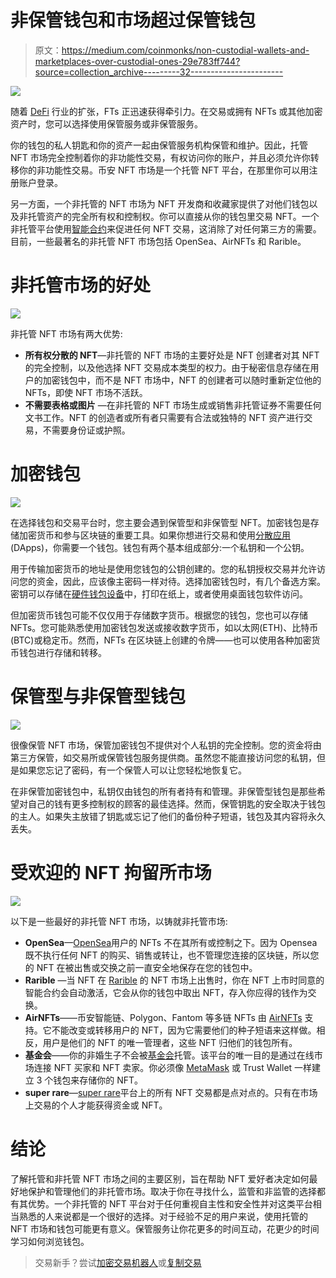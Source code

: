# 非保管钱包和市场超过保管钱包

> 原文：<https://medium.com/coinmonks/non-custodial-wallets-and-marketplaces-over-custodial-ones-29e783ff744?source=collection_archive---------32----------------------->

![](img/1d1ed4b4d70e042cd1f5f81c3d4a8de4.png)

随着 [DeFi](/coinmonks/the-beginners-guide-to-decentralised-finance-or-defi-d7cb01935fa3?source=user_profile---------15----------------------------) 行业的扩张，FTs 正迅速获得牵引力。在交易或拥有 NFTs 或其他加密资产时，您可以选择使用保管服务或非保管服务。

你的钱包的私人钥匙和你的资产一起由保管服务机构保管和维护。因此，托管 NFT 市场完全控制着你的非功能性交易，有权访问你的账户，并且必须允许你转移你的非功能性交易。币安 NFT 市场是一个托管 NFT 平台，在那里你可以用注册账户登录。

另一方面，一个非托管的 NFT 市场为 NFT 开发商和收藏家提供了对他们钱包以及非托管资产的完全所有权和控制权。你可以直接从你的钱包里交易 NFT。一个非托管平台使用[智能合约](https://www.binance.com/en/blog/nft/all-you-need-to-know-about-nft-smart-contracts-568745413587703085#:~:text=NFTs%20are%20created%20via%20a,qualities%20of%20your%20crypto%20assets.)来促进任何 NFT 交易，这消除了对任何第三方的需要。目前，一些最著名的非托管 NFT 市场包括 OpenSea、AirNFTs 和 Rarible。

# **非托管市场的好处**

![](img/50d739a209a55064f46d4a23f0641672.png)

非托管 NFT 市场有两大优势:

*   **所有权分散的 NFT**—非托管的 NFT 市场的主要好处是 NFT 创建者对其 NFT 的完全控制，以及他选择 NFT 交易成本类型的权力。由于秘密信息存储在用户的加密钱包中，而不是 NFT 市场中，NFT 的创建者可以随时重新定位他的 NFTs，即使 NFT 市场不活跃。
*   **不需要表格或图片** —在非托管的 NFT 市场生成或销售非托管证券不需要任何文书工作。NFT 的创造者或所有者只需要有合法或独特的 NFT 资产进行交易，不需要身份证或护照。

# **加密钱包**

![](img/8e5e833017f4dd9370ec35020742460d.png)

在选择钱包和交易平台时，您主要会遇到保管型和非保管型 NFT。加密钱包是存储加密货币和参与区块链的重要工具。如果你想进行交易和使用[分散应用](https://ethereum.org/en/dapps/) (DApps)，你需要一个钱包。钱包有两个基本组成部分:一个私钥和一个公钥。

用于传输加密货币的地址是使用您钱包的公钥创建的。您的私钥授权交易并允许访问您的资金，因此，应该像主密码一样对待。选择加密钱包时，有几个备选方案。密钥可以存储在[硬件钱包设备](/@orbis86/hardware-wallets-explained-why-they-are-the-safest-ways-to-store-crypto-643352e6ebc?source=user_profile---------14----------------------------)中，打印在纸上，或者使用桌面钱包软件访问。

但加密货币钱包可能不仅仅用于存储数字货币。根据您的钱包，您也可以存储 NFTs。您可能熟悉使用加密钱包发送或接收数字货币，如以太网(ETH)、比特币(BTC)或稳定币。然而，NFTs 在区块链上创建的令牌——也可以使用各种加密货币钱包进行存储和转移。

# **保管型与非保管型钱包**

![](img/6e225783d7b5c217191d5b7c44b07e19.png)

很像保管 NFT 市场，保管加密钱包不提供对个人私钥的完全控制。您的资金将由第三方保管，如交易所或保管钱包服务提供商。虽然您不能直接访问您的私钥，但是如果您忘记了密码，有一个保管人可以让您轻松地恢复它。

在非保管加密钱包中，私钥仅由钱包的所有者持有和管理。非保管型钱包是那些希望对自己的钱有更多控制权的顾客的最佳选择。然而，保管钥匙的安全取决于钱包的主人。如果失主放错了钥匙或忘记了他们的备份种子短语，钱包及其内容将永久丢失。

# **受欢迎的 NFT 拘留所市场**

![](img/28056f0cc4b682adde9fb070fe99d659.png)

以下是一些最好的非托管 NFT 市场，以铸就非托管市场:

*   **OpenSea**—[OpenSea](https://opensea.io/)用户的 NFTs 不在其所有或控制之下。因为 Opensea 既不执行任何 NFT 的购买、销售或转让，也不管理您连接的区块链，所以您的 NFT 在被出售或交换之前一直安全地保存在您的钱包中。
*   **Rarible** —当 NFT 在 [Rarible](https://rarible.com/) 的 NFT 市场上出售时，你在 NFT 上市时同意的智能合约会自动激活，它会从你的钱包中取出 NFT，存入你应得的钱作为交换。
*   **AirNFTs**——币安智能链、Polygon、Fantom 等多链 NFTs 由 [AirNFTs](https://www.airnfts.com/) 支持。它不能改变或转移用户的 NFT，因为它需要他们的种子短语来这样做。相反，用户是他们的 NFT 的唯一管理者，这些 NFT 归他们的钱包所有。
*   **基金会**——你的非婚生子不会被[基金会](https://foundation.app/)托管。该平台的唯一目的是通过在线市场连接 NFT 买家和 NFT 卖家。你必须像 [MetaMask](/@orbis86/the-beginners-guide-to-metamask-and-how-to-use-it-d6a2ae09ae15?source=user_profile---------11----------------------------) 或 Trust Wallet 一样建立 3 个钱包来存储你的 NFT。
*   **super rare**—[super rare](https://superrare.com/)平台上的所有 NFT 交易都是点对点的。只有在市场上交易的个人才能获得资金或 NFT。

# **结论**

了解托管和非托管 NFT 市场之间的主要区别，旨在帮助 NFT 爱好者决定如何最好地保护和管理他们的非托管市场。取决于你在寻找什么，监管和非监管的选择都有其优势。一个非托管的 NFT 平台对于任何重视自主性和安全性并对这类平台相当熟悉的人来说都是一个很好的选择。对于经验不足的用户来说，使用托管的 NFT 市场和钱包可能更有意义。保管服务让你花更多的时间互动，花更少的时间学习如何浏览钱包。

> 交易新手？尝试[加密交易机器人](/coinmonks/crypto-trading-bot-c2ffce8acb2a)或[复制交易](/coinmonks/top-10-crypto-copy-trading-platforms-for-beginners-d0c37c7d698c)